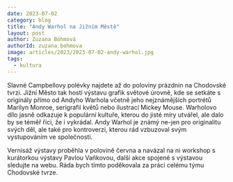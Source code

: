 ```yaml
---
date: 2023-07-02
category: blog
title: "Andy Warhol na Jižním Městě"
layout: post
author: Zuzana Böhmová
authorId: zuzana.bohmova
image: articles/2023/2023-07-02-andy-warhol.jpg
tags: 
  - kultura
---
```


Slavné Campbellovy polévky najdete až do poloviny prázdnin na Chodovské tvrzi. Jižní Město tak hostí výstavu grafik světové úrovně, kde se setkáte s originály přímo od Andyho Warhola včetně jeho nejznámějších portrétů Marilyn Monroe, serigrafií květů nebo ilustrací Mickey Mouse. Warholovo dílo jasně odkazuje k populární kultuře, kterou do jisté míry utvářel, ale dalo by se téměř říci, že i vykrádal. Andy Warhol je známý ne-jen pro originalitu svých děl, ale také pro kontroverzi, kterou rád vzbuzoval svým vystupováním ve společnosti.

Vernisáž výstavy proběhla v polovině června a navázal na ni workshop s kurátorkou výstavy Pavlou Vaňkovou, další akce spojené s výstavou sledujte na webu. Ráda bych tímto poděkovala za práci celému týmu Chodovské tvrze.
